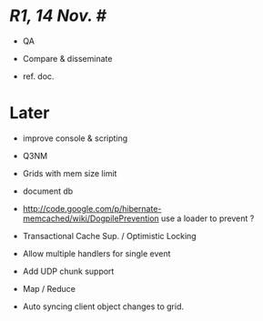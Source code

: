 # _R1, 14 Nov. #_

  * QA

  * Compare & disseminate

  * ref. doc.

# Later #

  * improve console & scripting

  * Q3NM

  * Grids with mem size limit

  * document db

  * http://code.google.com/p/hibernate-memcached/wiki/DogpilePrevention use a loader to prevent ?

  * Transactional Cache Sup. / Optimistic Locking

  * Allow multiple handlers for single event

  * Add UDP chunk support

  * Map / Reduce

  * Auto syncing client object changes to grid.